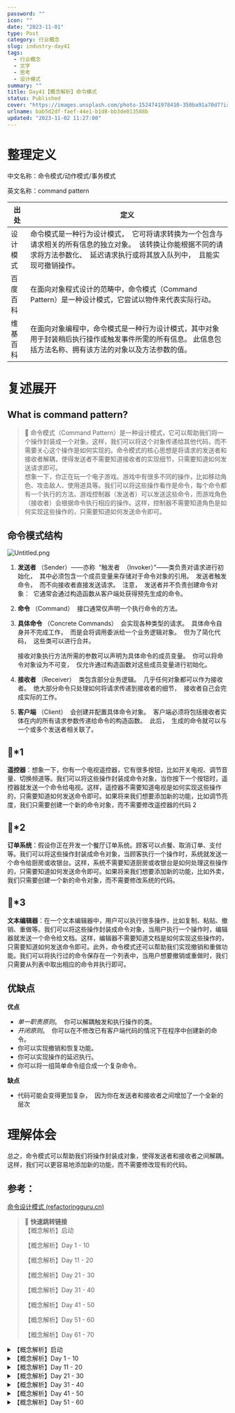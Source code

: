```yaml
---
password: ""
icon: ""
date: "2023-11-01"
type: Post
category: 行业概念
slug: industry-day41
tags:
  - 行业概念
  - 文字
  - 思考
  - 设计模式
summary: ""
title: Day41【概念解析】命令模式
status: Published
cover: "https://images.unsplash.com/photo-1524741978410-350ba91a70d7?ixlib=rb-4.0.3&q=85&fm=jpg&crop=entropy&cs=srgb"
urlname: bab5d2df-faef-44e1-b1d8-bb3de013588b
updated: "2023-11-02 11:27:00"
---
```


# 整理定义

中文名称：命令模式/动作模式/事务模式

英文名称：command pattern

| 出处     | 定义                                                                                                                                                                                   |
| -------- | -------------------------------------------------------------------------------------------------------------------------------------------------------------------------------------- |
| 设计模式 | 命令模式是一种行为设计模式，  它可将请求转换为一个包含与请求相关的所有信息的独立对象。  该转换让你能根据不同的请求将方法参数化、  延迟请求执行或将其放入队列中，  且能实现可撤销操作。 |
| 百度百科 | 在面向对象程式设计的范畴中，命令模式（Command Pattern）是一种设计模式，它尝试以物件来代表实际行动。                                                                                    |
| 维基百科 | 在面向对象编程中，命令模式是一种行为设计模式，其中对象用于封装稍后执行操作或触发事件所需的所有信息。 此信息包括方法名称、拥有该方法的对象以及方法参数的值。                            |

# 复述展开

## What is command pattern?

> 📌 命令模式（Command Pattern）是一种设计模式，它可以帮助我们将一个操作封装成一个对象。这样，我们可以将这个对象传递给其他代码，而不需要关心这个操作是如何实现的。命令模式的核心思想是将请求的发送者和接收者解耦，使得发送者不需要知道接收者的实现细节，只需要知道如何发送请求即可。  
> 想象一下，你正在玩一个电子游戏。游戏中有很多不同的操作，比如移动角色、攻击敌人、使用道具等。我们可以将这些操作看作是命令，每个命令都有一个执行的方法。游戏控制器（发送者）可以发送这些命令，而游戏角色（接收者）会根据命令执行相应的操作。这样，控制器不需要知道角色是如何实现这些操作的，只需要知道如何发送命令即可。

## 命令模式结构

![Untitled.png](https://prod-files-secure.s3.us-west-2.amazonaws.com/dea38628-64dc-40fd-8d17-2efa87e3d554/81250671-8917-4e0d-9201-47428b468f07/Untitled.png?X-Amz-Algorithm=AWS4-HMAC-SHA256&X-Amz-Content-Sha256=UNSIGNED-PAYLOAD&X-Amz-Credential=AKIAT73L2G45HZZMZUHI%2F20231121%2Fus-west-2%2Fs3%2Faws4_request&X-Amz-Date=20231121T120424Z&X-Amz-Expires=3600&X-Amz-Signature=fc2de891bc9fc5057bce5c972507b2e5a4ba19ae8894aec9b5036e61fbfcc359&X-Amz-SignedHeaders=host&x-id=GetObject)

1. **发送者** （Sender）——亦称  “触发者  （Invoker）”——类负责对请求进行初始化，  其中必须包含一个成员变量来存储对于命令对象的引用。  发送者触发命令，  而不向接收者直接发送请求。  注意，  发送者并不负责创建命令对象：  它通常会通过构造函数从客户端处获得预先生成的命令。
2. **命令** （Command）  接口通常仅声明一个执行命令的方法。
3. **具体命令** （Concrete Commands）  会实现各种类型的请求。  具体命令自身并不完成工作，  而是会将调用委派给一个业务逻辑对象。  但为了简化代码，  这些类可以进行合并。

   接收对象执行方法所需的参数可以声明为具体命令的成员变量。  你可以将命令对象设为不可变，  仅允许通过构造函数对这些成员变量进行初始化。

4. **接收者** （Receiver）  类包含部分业务逻辑。  几乎任何对象都可以作为接收者。  绝大部分命令只处理如何将请求传递到接收者的细节，  接收者自己会完成实际的工作。
5. **客户端** （Client）  会创建并配置具体命令对象。  客户端必须将包括接收者实体在内的所有请求参数传递给命令的构造函数。  此后，  生成的命令就可以与一个或多个发送者相关联了。

## 🌰\*1

**遥控器**：想象一下，你有一个电视遥控器，它有很多按钮，比如开关电视、调节音量、切换频道等。我们可以将这些操作封装成命令对象，当你按下一个按钮时，遥控器就发送一个命令给电视。这样，遥控器不需要知道电视是如何实现这些操作的，只需要知道如何发送命令即可。如果将来我们想要添加新的功能，比如调节亮度，我们只需要创建一个新的命令对象，而不需要修改遥控器的代码 2

## 🌰\*2

**订单系统**：假设你正在开发一个餐厅订单系统。顾客可以点餐、取消订单、支付等。我们可以将这些操作封装成命令对象，当顾客执行一个操作时，系统就发送一个命令给厨房或收银台。这样，系统不需要知道厨房或收银台是如何处理这些操作的，只需要知道如何发送命令即可。如果将来我们想要添加新的功能，比如外卖，我们只需要创建一个新的命令对象，而不需要修改系统的代码。

## 🌰\*3

**文本编辑器**：在一个文本编辑器中，用户可以执行很多操作，比如复制、粘贴、撤销、重做等。我们可以将这些操作封装成命令对象，当用户执行一个操作时，编辑器就发送一个命令给文档。这样，编辑器不需要知道文档是如何实现这些操作的，只需要知道如何发送命令即可。此外，命令模式还可以帮助我们实现撤销和重做功能。我们可以将执行过的命令保存在一个列表中，当用户想要撤销或重做时，我们只需要从列表中取出相应的命令并执行即可。

## 优缺点

**优点**

- _单一职责原则_。  你可以解耦触发和执行操作的类。
- _开闭原则_。  你可以在不修改已有客户端代码的情况下在程序中创建新的命令。
- 你可以实现撤销和恢复功能。
- 你可以实现操作的延迟执行。
- 你可以将一组简单命令组合成一个复杂命令。

**缺点**

- 代码可能会变得更加复杂，  因为你在发送者和接收者之间增加了一个全新的层次

# 理解体会

总之，命令模式可以帮助我们将操作封装成对象，使得发送者和接收者之间解耦。这样，我们可以更容易地添加新的功能，而不需要修改现有的代码。

## 参考：

[命令设计模式 (refactoringguru.cn)](https://refactoringguru.cn/design-patterns/command)

> 📌 **快速跳转链接**  
> 【概念解析】启动
>
> 【概念解析】Day 1 - 10
>
> 【概念解析】Day 11 - 20
>
> 【概念解析】Day 21 - 30
>
> 【概念解析】Day 31 - 40
>
> 【概念解析】Day 41 - 50
>
> 【概念解析】Day 51 - 60
>
> 【概念解析】Day 61 - 70

<details>
<summary>【概念解析】启动</summary>

[bookmark](https://kuangyichen.com/article/industry)

[bookmark](https://kuangyichen.com/article/start-industry-100-words)

</details>

<details>
<summary>【概念解析】Day 1 - 10</summary>

[bookmark](https://kuangyichen.com/article/industry-day1)

[bookmark](https://kuangyichen.com/article/industry-day2)

[bookmark](https://kuangyichen.com/article/industry-day3)

[bookmark](https://kuangyichen.com/article/industry-day4)

[bookmark](https://kuangyichen.com/article/industry-day5)

[bookmark](https://kuangyichen.com/article/industry-day6)

[bookmark](https://kuangyichen.com/article/industry-day7)

[bookmark](https://kuangyichen.com/article/industry-day8)

[bookmark](https://kuangyichen.com/article/industry-day9)

[bookmark](https://kuangyichen.com/article/industry-day10)

</details>

<details>
<summary>【概念解析】Day 11 - 20</summary>

[bookmark](https://kuangyichen.com/article/industry-day11)

[bookmark](https://kuangyichen.com/article/industry-day12)

[bookmark](https://kuangyichen.com/article/industry-day13)

[bookmark](https://kuangyichen.com/article/industry-day14)

[bookmark](https://kuangyichen.com/article/industry-day15)

[bookmark](https://kuangyichen.com/article/industry-day16)

[bookmark](https://kuangyichen.com/article/industry-day17)

[bookmark](https://kuangyichen.com/article/industry-day18)

[bookmark](https://kuangyichen.com/article/industry-day19)

[bookmark](https://kuangyichen.com/article/industry-day20)

</details>

<details>
<summary>【概念解析】Day 21 - 30</summary>

[bookmark](https://kuangyichen.com/article/industry-day21)

[bookmark](https://kuangyichen.com/article/industry-day22)

[bookmark](https://kuangyichen.com/article/industry-day23)

[bookmark](https://kuangyichen.com/article/industry-day24)

[bookmark](https://kuangyichen.com/article/industry-day25)

[bookmark](https://kuangyichen.com/article/industry-day26)

[bookmark](https://kuangyichen.com/article/industry-day27)

[bookmark](https://kuangyichen.com/article/industry-day28)

[bookmark](https://kuangyichen.com/article/industry-day29)

[bookmark](https://kuangyichen.com/article/industry-day30)

</details>

<details>
<summary>【概念解析】Day 31 - 40</summary>

[bookmark](https://kuangyichen.com/article/industry-day31)

[bookmark](https://kuangyichen.com/article/industry-day32)

[bookmark](https://kuangyichen.com/article/industry-day33)

[bookmark](https://kuangyichen.com/article/industry-day34)

[bookmark](https://kuangyichen.com/article/industry-day35)

[bookmark](https://kuangyichen.com/article/industry-day36)

[bookmark](https://kuangyichen.com/article/industry-day37)

[bookmark](https://kuangyichen.com/article/industry-day38)

[bookmark](https://kuangyichen.com/article/industry-day39)

[bookmark](https://kuangyichen.com/article/industry-day40)

</details>

<details>
<summary>【概念解析】Day 41 - 50</summary>

[bookmark](https://kuangyichen.com/article/industry-day41)

[bookmark](https://kuangyichen.com/article/industry-day42)

[bookmark](https://kuangyichen.com/article/industry-day43)

[bookmark](https://kuangyichen.com/article/industry-day44)

[bookmark](https://kuangyichen.com/article/industry-day45)

[bookmark](https://kuangyichen.com/article/industry-day46)

[bookmark](https://kuangyichen.com/article/industry-day47)

[bookmark](https://kuangyichen.com/article/industry-day48)

[bookmark](https://kuangyichen.com/article/industry-day49)

[bookmark](https://kuangyichen.com/article/industry-day50)

</details>

<details>
<summary>【概念解析】Day 51 - 60</summary>

[bookmark](https://kuangyichen.com/article/industry-day51)

[bookmark](https://kuangyichen.com/article/industry-day52)

[bookmark](https://kuangyichen.com/article/industry-day53)

[bookmark](https://kuangyichen.com/article/industry-day54)

[bookmark](https://kuangyichen.com/article/industry-day55)

[bookmark](https://kuangyichen.com/article/industry-day56)

[bookmark](https://kuangyichen.com/article/industry-day57)

[bookmark](https://kuangyichen.com/article/industry-day58)

[bookmark](https://kuangyichen.com/article/industry-day59)

</details>
